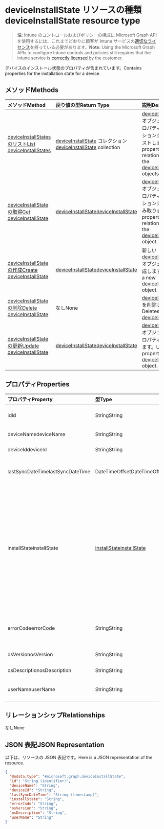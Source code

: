 # <a name="deviceinstallstate-resource-type"></a><span data-ttu-id="c8a2a-101">deviceInstallState リソースの種類</span><span class="sxs-lookup"><span data-stu-id="c8a2a-101">deviceInstallState resource type</span></span>

> <span data-ttu-id="c8a2a-102">**注:** Intune のコントロールおよびポリシーの構成に Microsoft Graph API を使用するには、これまでどおりに顧客が Intune サービスの[適切なライセンス](https://go.microsoft.com/fwlink/?linkid=839381)を持っている必要があります。</span><span class="sxs-lookup"><span data-stu-id="c8a2a-102">**Note:** Using the Microsoft Graph APIs to configure Intune controls and policies still requires that the Intune service is [correctly licensed](https://go.microsoft.com/fwlink/?linkid=839381) by the customer.</span></span>

<span data-ttu-id="c8a2a-103">デバイスのインストール状態のプロパティが含まれています。</span><span class="sxs-lookup"><span data-stu-id="c8a2a-103">Contains properties for the installation state for a device.</span></span>
## <a name="methods"></a><span data-ttu-id="c8a2a-104">メソッド</span><span class="sxs-lookup"><span data-stu-id="c8a2a-104">Methods</span></span>
|<span data-ttu-id="c8a2a-105">メソッド</span><span class="sxs-lookup"><span data-stu-id="c8a2a-105">Method</span></span>|<span data-ttu-id="c8a2a-106">戻り値の型</span><span class="sxs-lookup"><span data-stu-id="c8a2a-106">Return Type</span></span>|<span data-ttu-id="c8a2a-107">説明</span><span class="sxs-lookup"><span data-stu-id="c8a2a-107">Description</span></span>|
|:---|:---|:---|
|[<span data-ttu-id="c8a2a-108">deviceInstallStates のリスト</span><span class="sxs-lookup"><span data-stu-id="c8a2a-108">List deviceInstallStates</span></span>](../api/intune_books_deviceinstallstate_list.md)|<span data-ttu-id="c8a2a-109">[deviceInstallState](../resources/intune_books_deviceinstallstate.md) コレクション</span><span class="sxs-lookup"><span data-stu-id="c8a2a-109">[deviceInstallState](../resources/intune_books_deviceinstallstate.md) collection</span></span>|<span data-ttu-id="c8a2a-110">[deviceInstallState](../resources/intune_books_deviceinstallstate.md) オブジェクトのプロパティとリレーションシップをリストします。</span><span class="sxs-lookup"><span data-stu-id="c8a2a-110">List properties and relationships of the [deviceInstallState](../resources/intune_books_deviceinstallstate.md) objects.</span></span>|
|[<span data-ttu-id="c8a2a-111">deviceInstallState の取得</span><span class="sxs-lookup"><span data-stu-id="c8a2a-111">Get deviceInstallState</span></span>](../api/intune_books_deviceinstallstate_get.md)|[<span data-ttu-id="c8a2a-112">deviceInstallState</span><span class="sxs-lookup"><span data-stu-id="c8a2a-112">deviceInstallState</span></span>](../resources/intune_books_deviceinstallstate.md)|<span data-ttu-id="c8a2a-113">[deviceInstallState](../resources/intune_books_deviceinstallstate.md) オブジェクトのプロパティとリレーションシップを読み取ります。</span><span class="sxs-lookup"><span data-stu-id="c8a2a-113">Read properties and relationships of the [deviceInstallState](../resources/intune_books_deviceinstallstate.md) object.</span></span>|
|[<span data-ttu-id="c8a2a-114">deviceInstallState の作成</span><span class="sxs-lookup"><span data-stu-id="c8a2a-114">Create deviceInstallState</span></span>](../api/intune_books_deviceinstallstate_create.md)|[<span data-ttu-id="c8a2a-115">deviceInstallState</span><span class="sxs-lookup"><span data-stu-id="c8a2a-115">deviceInstallState</span></span>](../resources/intune_books_deviceinstallstate.md)|<span data-ttu-id="c8a2a-116">新しい [deviceInstallState](../resources/intune_books_deviceinstallstate.md) オブジェクトを作成します。</span><span class="sxs-lookup"><span data-stu-id="c8a2a-116">Create a new [deviceInstallState](../resources/intune_books_deviceinstallstate.md) object.</span></span>|
|[<span data-ttu-id="c8a2a-117">deviceInstallState の削除</span><span class="sxs-lookup"><span data-stu-id="c8a2a-117">Delete deviceInstallState</span></span>](../api/intune_books_deviceinstallstate_delete.md)|<span data-ttu-id="c8a2a-118">なし</span><span class="sxs-lookup"><span data-stu-id="c8a2a-118">None</span></span>|<span data-ttu-id="c8a2a-119">[deviceInstallState](../resources/intune_books_deviceinstallstate.md) を削除します。</span><span class="sxs-lookup"><span data-stu-id="c8a2a-119">Deletes a [deviceInstallState](../resources/intune_books_deviceinstallstate.md).</span></span>|
|[<span data-ttu-id="c8a2a-120">deviceInstallState の更新</span><span class="sxs-lookup"><span data-stu-id="c8a2a-120">Update deviceInstallState</span></span>](../api/intune_books_deviceinstallstate_update.md)|[<span data-ttu-id="c8a2a-121">deviceInstallState</span><span class="sxs-lookup"><span data-stu-id="c8a2a-121">deviceInstallState</span></span>](../resources/intune_books_deviceinstallstate.md)|<span data-ttu-id="c8a2a-122">[deviceInstallState](../resources/intune_books_deviceinstallstate.md) オブジェクトのプロパティを更新します。</span><span class="sxs-lookup"><span data-stu-id="c8a2a-122">Update the properties of a [deviceInstallState](../resources/intune_books_deviceinstallstate.md) object.</span></span>|

## <a name="properties"></a><span data-ttu-id="c8a2a-123">プロパティ</span><span class="sxs-lookup"><span data-stu-id="c8a2a-123">Properties</span></span>
|<span data-ttu-id="c8a2a-124">プロパティ</span><span class="sxs-lookup"><span data-stu-id="c8a2a-124">Property</span></span>|<span data-ttu-id="c8a2a-125">型</span><span class="sxs-lookup"><span data-stu-id="c8a2a-125">Type</span></span>|<span data-ttu-id="c8a2a-126">説明</span><span class="sxs-lookup"><span data-stu-id="c8a2a-126">Description</span></span>|
|:---|:---|:---|
|<span data-ttu-id="c8a2a-127">id</span><span class="sxs-lookup"><span data-stu-id="c8a2a-127">id</span></span>|<span data-ttu-id="c8a2a-128">String</span><span class="sxs-lookup"><span data-stu-id="c8a2a-128">String</span></span>|<span data-ttu-id="c8a2a-129">エンティティのキー。</span><span class="sxs-lookup"><span data-stu-id="c8a2a-129">Key of the entity.</span></span>|
|<span data-ttu-id="c8a2a-130">deviceName</span><span class="sxs-lookup"><span data-stu-id="c8a2a-130">deviceName</span></span>|<span data-ttu-id="c8a2a-131">String</span><span class="sxs-lookup"><span data-stu-id="c8a2a-131">String</span></span>|<span data-ttu-id="c8a2a-132">デバイス名です。</span><span class="sxs-lookup"><span data-stu-id="c8a2a-132">Device name.</span></span>|
|<span data-ttu-id="c8a2a-133">deviceId</span><span class="sxs-lookup"><span data-stu-id="c8a2a-133">deviceId</span></span>|<span data-ttu-id="c8a2a-134">String</span><span class="sxs-lookup"><span data-stu-id="c8a2a-134">String</span></span>|<span data-ttu-id="c8a2a-135">デバイス ID です。</span><span class="sxs-lookup"><span data-stu-id="c8a2a-135">Device Id.</span></span>|
|<span data-ttu-id="c8a2a-136">lastSyncDateTime</span><span class="sxs-lookup"><span data-stu-id="c8a2a-136">lastSyncDateTime</span></span>|<span data-ttu-id="c8a2a-137">DateTimeOffset</span><span class="sxs-lookup"><span data-stu-id="c8a2a-137">DateTimeOffset</span></span>|<span data-ttu-id="c8a2a-138">最後同期の日付と時刻です。</span><span class="sxs-lookup"><span data-stu-id="c8a2a-138">Last sync date and time.</span></span>|
|<span data-ttu-id="c8a2a-139">installState</span><span class="sxs-lookup"><span data-stu-id="c8a2a-139">installState</span></span>|[<span data-ttu-id="c8a2a-140">installState</span><span class="sxs-lookup"><span data-stu-id="c8a2a-140">installState</span></span>](../resources/intune_books_installstate.md)|<span data-ttu-id="c8a2a-141">電子ブックのインストールの状態。</span><span class="sxs-lookup"><span data-stu-id="c8a2a-141">The install state of the eBook.</span></span> <span data-ttu-id="c8a2a-142">可能な値は、`notApplicable`、`installed`、`failed`、`notInstalled`、`uninstallFailed`、`unknown` です。</span><span class="sxs-lookup"><span data-stu-id="c8a2a-142">Possible values are: `notApplicable`, `installed`, `failed`, `notInstalled`, `uninstallFailed`, `unknown`.</span></span>|
|<span data-ttu-id="c8a2a-143">errorCode</span><span class="sxs-lookup"><span data-stu-id="c8a2a-143">errorCode</span></span>|<span data-ttu-id="c8a2a-144">String</span><span class="sxs-lookup"><span data-stu-id="c8a2a-144">String</span></span>|<span data-ttu-id="c8a2a-145">インストール失敗のエラー コードです。</span><span class="sxs-lookup"><span data-stu-id="c8a2a-145">The error code for install failures.</span></span>|
|<span data-ttu-id="c8a2a-146">osVersion</span><span class="sxs-lookup"><span data-stu-id="c8a2a-146">osVersion</span></span>|<span data-ttu-id="c8a2a-147">String</span><span class="sxs-lookup"><span data-stu-id="c8a2a-147">String</span></span>|<span data-ttu-id="c8a2a-148">OS のバージョンです。</span><span class="sxs-lookup"><span data-stu-id="c8a2a-148">OS Version.</span></span>|
|<span data-ttu-id="c8a2a-149">osDescription</span><span class="sxs-lookup"><span data-stu-id="c8a2a-149">osDescription</span></span>|<span data-ttu-id="c8a2a-150">String</span><span class="sxs-lookup"><span data-stu-id="c8a2a-150">String</span></span>|<span data-ttu-id="c8a2a-151">OS の説明です。</span><span class="sxs-lookup"><span data-stu-id="c8a2a-151">OS Description.</span></span>|
|<span data-ttu-id="c8a2a-152">userName</span><span class="sxs-lookup"><span data-stu-id="c8a2a-152">userName</span></span>|<span data-ttu-id="c8a2a-153">String</span><span class="sxs-lookup"><span data-stu-id="c8a2a-153">String</span></span>|<span data-ttu-id="c8a2a-154">デバイスのユーザー名です。</span><span class="sxs-lookup"><span data-stu-id="c8a2a-154">Device User Name.</span></span>|

## <a name="relationships"></a><span data-ttu-id="c8a2a-155">リレーションシップ</span><span class="sxs-lookup"><span data-stu-id="c8a2a-155">Relationships</span></span>
<span data-ttu-id="c8a2a-156">なし</span><span class="sxs-lookup"><span data-stu-id="c8a2a-156">None</span></span>
## <a name="json-representation"></a><span data-ttu-id="c8a2a-157">JSON 表記</span><span class="sxs-lookup"><span data-stu-id="c8a2a-157">JSON Representation</span></span>
<span data-ttu-id="c8a2a-158">以下は、リソースの JSON 表記です。</span><span class="sxs-lookup"><span data-stu-id="c8a2a-158">Here is a JSON representation of the resource.</span></span>
<!-- {
  "blockType": "resource",
  "keyProperty": "id",
  "@odata.type": "microsoft.graph.deviceInstallState"
}
-->
``` json
{
  "@odata.type": "#microsoft.graph.deviceInstallState",
  "id": "String (identifier)",
  "deviceName": "String",
  "deviceId": "String",
  "lastSyncDateTime": "String (timestamp)",
  "installState": "String",
  "errorCode": "String",
  "osVersion": "String",
  "osDescription": "String",
  "userName": "String"
}
```



